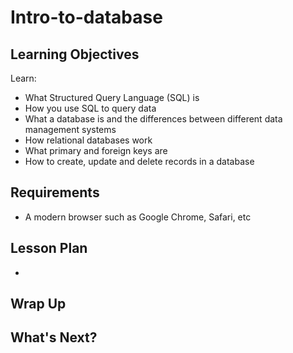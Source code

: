 # Intro-to-database
## Learning Objectives
Learn:
 - What Structured Query Language (SQL) is
 - How you use SQL to query data
 - What a database is and the differences between different data management systems
 - How relational databases work
 - What primary and foreign keys are
 - How to create, update and delete records in a database

## Requirements
 - A modern browser such as Google Chrome, Safari, etc

## Lesson Plan
 - 

## Wrap Up

## What's Next?
